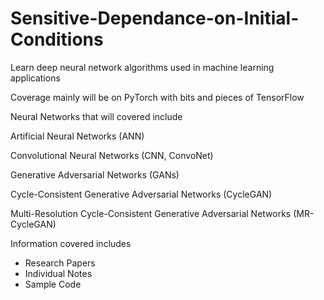 # Sensitive-Dependance-on-Initial-Conditions
Learn deep neural network algorithms used in machine learning applications


Coverage mainly will be on PyTorch with bits and pieces of TensorFlow 


Neural Networks that will covered include

Artificial Neural Networks (ANN)

Convolutional Neural Networks (CNN, ConvoNet)

Generative Adversarial Networks (GANs)

Cycle-Consistent Generative Adversarial Networks (CycleGAN)

Multi-Resolution Cycle-Consistent Generative Adversarial Networks (MR-CycleGAN)


Information covered includes 
- Research Papers
- Individual Notes
- Sample Code

